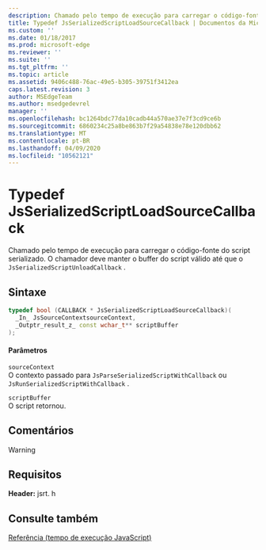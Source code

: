 ```yaml
---
description: Chamado pelo tempo de execução para carregar o código-fonte do script serializado. O chamador deve manter o buffer do script válido até que o `JsSerializedScriptUnloadCallback` .
title: Typedef JsSerializedScriptLoadSourceCallback | Documentos da Microsoft
ms.custom: ''
ms.date: 01/18/2017
ms.prod: microsoft-edge
ms.reviewer: ''
ms.suite: ''
ms.tgt_pltfrm: ''
ms.topic: article
ms.assetid: 9406c488-76ac-49e5-b305-39751f3412ea
caps.latest.revision: 3
author: MSEdgeTeam
ms.author: msedgedevrel
manager: ''
ms.openlocfilehash: bc1264bdc77da10cadb44a570ae37e7f3cd9ce6b
ms.sourcegitcommit: 6860234c25a8be863b7f29a54838e78e120dbb62
ms.translationtype: MT
ms.contentlocale: pt-BR
ms.lasthandoff: 04/09/2020
ms.locfileid: "10562121"
---
```

# Typedef JsSerializedScriptLoadSourceCallback
Chamado pelo tempo de execução para carregar o código-fonte do script serializado. O chamador deve manter o buffer do script válido até que o `JsSerializedScriptUnloadCallback` .  
  
## Sintaxe  
  
```cpp  
typedef bool (CALLBACK * JsSerializedScriptLoadSourceCallback)(  
  _In_ JsSourceContextsourceContext,  
  _Outptr_result_z_ const wchar_t** scriptBuffer  
);  
```  
  
#### Parâmetros  
 `sourceContext`  
 O contexto passado para `JsParseSerializedScriptWithCallback` ou `JsRunSerializedScriptWithCallback` .  
  
 `scriptBuffer`  
 O script retornou.  
  
## Comentários  
  
> [!WARNING]
## Requisitos  
 **Header:** jsrt. h  
  
## Consulte também  
 [Referência (tempo de execução JavaScript)](../chakra-hosting/reference-javascript-runtime.md)